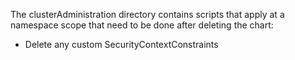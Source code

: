 The clusterAdministration directory contains scripts that apply at a namespace scope that need to be done after deleting the chart:

* Delete any custom SecurityContextConstraints